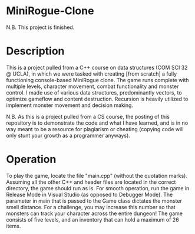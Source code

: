 # MiniRogue-Clone
N.B. This project is finished.

# Description
This is a project pulled from a C++ course on data structures (COM SCI 32 @ UCLA), in which we were tasked with creating [from scratch] a fully functioning console-based MiniRogue clone. The game runs complete with multiple levels, character movement, combat functionality and monster control. I made use of various data structures, predominantly vectors, to optimize gameflow and content destruction. Recursion is heavily utilized to implement monster movement and decision making. 

N.B. As this is a project pulled from a CS course, the posting of this repository is to demonstrate the code and what I have learned, and is in no way meant to be a resource for plagiarism or cheating (copying code will only stunt your growth as a programmer anyways).

# Operation
To play the game, locate the file "main.cpp" (without the quotation marks). Assuming all the other C++ and header files are located in the correct directory, the game should run as is. For smooth operation, run the game in Release Mode in Visual Studio (as opposed to Debugger Mode). The parameter in main that is passed to the Game class dictates the monster smell distance. For a challenge, you may increase this number so that monsters can track your character across the entire dungeon! The game consists of five levels, and an inventory that can hold a maximum of 26 items. 
